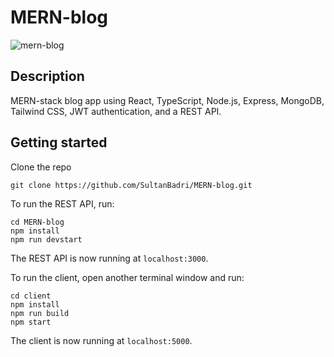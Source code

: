 # MERN-blog

![mern-blog](https://user-images.githubusercontent.com/46205282/171974391-856c6449-b28e-40b7-8056-d3ac2549e3cc.gif)

## Description
MERN-stack blog app using React, TypeScript, Node.js, Express, MongoDB, Tailwind CSS, JWT authentication, and a REST API.

## Getting started

Clone the repo
```
git clone https://github.com/SultanBadri/MERN-blog.git
```

To run the REST API, run:
```
cd MERN-blog
npm install
npm run devstart
```

The REST API is now running at `localhost:3000`.

To run the client, open another terminal window and run:

```
cd client
npm install
npm run build
npm start
```

The client is now running at `localhost:5000`.

